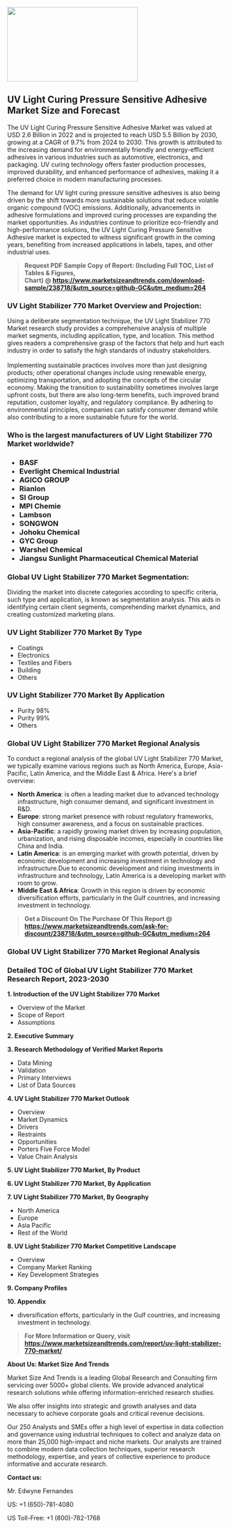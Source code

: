 <p><img class="alignnone size-medium wp-image-20088" src="https://ffe5etoiles.com/wp-content/uploads/2024/12/MST1-300x171.png" alt="" width="300" height="171" /></p><h2>UV Light Curing Pressure Sensitive Adhesive Market Size and Forecast</h2><p>The UV Light Curing Pressure Sensitive Adhesive Market was valued at USD 2.6 Billion in 2022 and is projected to reach USD 5.5 Billion by 2030, growing at a CAGR of 9.7% from 2024 to 2030. This growth is attributed to the increasing demand for environmentally friendly and energy-efficient adhesives in various industries such as automotive, electronics, and packaging. UV curing technology offers faster production processes, improved durability, and enhanced performance of adhesives, making it a preferred choice in modern manufacturing processes.</p><p>The demand for UV light curing pressure sensitive adhesives is also being driven by the shift towards more sustainable solutions that reduce volatile organic compound (VOC) emissions. Additionally, advancements in adhesive formulations and improved curing processes are expanding the market opportunities. As industries continue to prioritize eco-friendly and high-performance solutions, the UV Light Curing Pressure Sensitive Adhesive market is expected to witness significant growth in the coming years, benefiting from increased applications in labels, tapes, and other industrial uses.</p></p><blockquote id="" class=""><strong>Request PDF Sample Copy of Report: (Including Full TOC, List of Tables &amp; Figures, Chart)&nbsp;@&nbsp;<strong><a href="https://www.marketsizeandtrends.com/download-sample/238718/&utm_source=github-GC&utm_medium=264" target="_blank">https://www.marketsizeandtrends.com/download-sample/238718/&utm_source=github-GC&utm_medium=264</a></strong></strong></blockquote><h3 id="" class="">UV Light Stabilizer 770 Market&nbsp;Overview and Projection:</h3><p id="" class="">Using a deliberate segmentation technique, the UV Light Stabilizer 770 Market research study provides a comprehensive analysis of multiple market segments, including application, type, and location. This method gives readers a comprehensive grasp of the factors that help and hurt each industry in order to satisfy the high standards of industry stakeholders. <br /> <br />Implementing sustainable practices involves more than just designing products; other operational changes include using renewable energy, optimizing transportation, and adopting the concepts of the circular economy. Making the transition to sustainability sometimes involves large upfront costs, but there are also long-term benefits, such improved brand reputation, customer loyalty, and regulatory compliance. By adhering to environmental principles, companies can satisfy consumer demand while also contributing to a more sustainable future for the world.</p><h3 id="" class="">Who is the largest manufacturers of&nbsp;UV Light Stabilizer 770 Market worldwide?</h3><h3 class=""><p><ul><li>BASF </li><li> Everlight Chemical Industrial </li><li> AGICO GROUP </li><li> Rianlon </li><li> SI Group </li><li> MPI Chemie </li><li> Lambson </li><li> SONGWON </li><li> Johoku Chemical </li><li> GYC Group </li><li> Warshel Chemical </li><li> Jiangsu Sunlight Pharmaceutical Chemical Material</li></ul></p></h3><h3 id="" class="">Global&nbsp;UV Light Stabilizer 770 Market Segmentation:</h3><p id="" class="">Dividing the market into discrete categories according to specific criteria, such type and application, is known as segmentation analysis. This aids in identifying certain client segments, comprehending market dynamics, and creating customized marketing plans.</p><h3 id="" class="">UV Light Stabilizer 770 Market&nbsp;By Type</h3><p><p><ul><li>Coatings</li><li> Electronics</li><li> Textiles and Fibers</li><li> Building</li><li> Others</p></li></ul></p></p><h3 id="" class="">UV Light Stabilizer 770 Market&nbsp;By Application</h3><p class=""><p><ul><li>Purity 98%</li><li> Purity 99%</li><li> Others</li></ul></p></p><h3 id="" class="">Global UV Light Stabilizer 770 Market Regional Analysis</h3><p id="" class="">To conduct a regional analysis of the global UV Light Stabilizer 770 Market, we typically examine various regions such as North America, Europe, Asia-Pacific, Latin America, and the Middle East &amp; Africa. Here's a brief overview:</p><ul><li><strong>North America</strong>: is often a leading market due to advanced technology infrastructure, high consumer demand, and significant investment in R&amp;D.</li><li><strong>Europe</strong>: strong market presence with robust regulatory frameworks, high consumer awareness, and a focus on sustainable practices.</li><li><strong>Asia-Pacific</strong>: a rapidly growing market driven by increasing population, urbanization, and rising disposable incomes, especially in countries like China and India.</li><li><strong>Latin America</strong>: is an emerging market with growth potential, driven by economic development and increasing investment in technology and infrastructure.Due to economic development and rising investments in infrastructure and technology, Latin America is a developing market with room to grow.</li><li><strong>Middle East &amp; Africa</strong>: Growth in this region is driven by economic diversification efforts, particularly in the Gulf countries, and increasing investment in technology.</li></ul><blockquote id="" class=""><strong>Get a Discount On The Purchase Of This Report @ <strong><a href="https://www.marketsizeandtrends.com/ask-for-discount/238718/&utm_source=github-GC&utm_medium=264" target="_blank">https://www.marketsizeandtrends.com/ask-for-discount/238718/&utm_source=github-GC&utm_medium=264</a></strong></strong></blockquote><h3 id="" class="">Global UV Light Stabilizer 770 Market Regional Analysis</h3><h3 id="" class="">Detailed TOC of Global UV Light Stabilizer 770 Market Research Report, 2023-2030</h3><p id="" class=""><strong>1. Introduction of the UV Light Stabilizer 770 Market</strong></p><ul><li>Overview of the Market</li><li>Scope of Report</li><li>Assumptions</li></ul><p id="" class=""><strong>2. Executive Summary</strong></p><p id="" class=""><strong>3. Research Methodology of Verified Market Reports</strong></p><ul><li>Data Mining</li><li>Validation</li><li>Primary Interviews</li><li>List of Data Sources</li></ul><p id="" class=""><strong>4. UV Light Stabilizer 770 Market Outlook</strong></p><ul><li>Overview</li><li>Market Dynamics</li><li>Drivers</li><li>Restraints</li><li>Opportunities</li><li>Porters Five Force Model</li><li>Value Chain Analysis</li></ul><p id="" class=""><strong>5. UV Light Stabilizer 770 Market, By Product</strong></p><p id="" class=""><strong>6. UV Light Stabilizer 770 Market, By Application</strong></p><p id="" class=""><strong>7. UV Light Stabilizer 770 Market, By Geography</strong></p><ul><li>North America</li><li>Europe</li><li>Asia Pacific</li><li>Rest of the World</li></ul><p id="" class=""><strong>8. UV Light Stabilizer 770 Market Competitive Landscape</strong></p><ul><li>Overview</li><li>Company Market Ranking</li><li>Key Development Strategies</li></ul><p id="" class=""><strong>9. Company Profiles</strong></p><p id="" class=""><strong>10. Appendix</strong></p><ul><li>diversification efforts, particularly in the Gulf countries, and increasing investment in technology.</li></ul><blockquote id="" class=""><strong>For More Information or Query, visit <strong><strong><a href="https://www.marketsizeandtrends.com/report/uv-light-stabilizer-770-market/" target="_blank">https://www.marketsizeandtrends.com/report/uv-light-stabilizer-770-market/</a></strong></strong></strong></blockquote><p id="" class=""><strong>About Us: Market Size And Trends</strong></p><p id="" class="">Market Size And Trends is a leading Global Research and Consulting firm servicing over 5000+ global clients. We provide advanced analytical research solutions while offering information-enriched research studies.</p><p id="" class="">We also offer insights into strategic and growth analyses and data necessary to achieve corporate goals and critical revenue decisions.</p><p id="" class="">Our 250 Analysts and SMEs offer a high level of expertise in data collection and governance using industrial techniques to collect and analyze data on more than 25,000 high-impact and niche markets. Our analysts are trained to combine modern data collection techniques, superior research methodology, expertise, and years of collective experience to produce informative and accurate research.</p><p id="" class=""><strong>Contact us:</strong></p><p id="" class="">Mr. Edwyne Fernandes</p><p id="" class="">US: +1 (650)-781-4080</p><p id="" class="">US Toll-Free: +1 (800)-782-1768</p>
